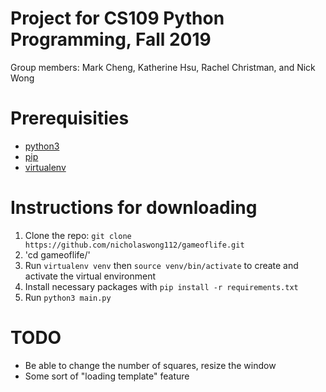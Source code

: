 # Project for CS109 Python Programming, Fall 2019
Group members: Mark Cheng, Katherine Hsu, Rachel Christman, and Nick Wong

# Prerequisities
- [python3](https://docs.python.org/3/using/index.html)
- [pip](https://pip.pypa.io/en/stable/installing/)
- [virtualenv](https://virtualenv.pypa.io/en/latest/installation/)

# Instructions for downloading
1. Clone the repo: `git clone https://github.com/nicholaswong112/gameoflife.git`
2. 'cd gameoflife/'
3. Run `virtualenv venv` then `source venv/bin/activate` to create and activate the virtual environment
4. Install necessary packages with `pip install -r requirements.txt`
5. Run `python3 main.py`

# TODO
- Be able to change the number of squares, resize the window
- Some sort of "loading template" feature